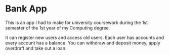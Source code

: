 # Bank App
This is an app I had to make for university coursework during the 1st semester of the 1st year of my Computing degree. 

It can register new users and access old users. Each user has accounts and every account has a balance. 
You can withdraw and deposit money, apply overdraft and take out a loan.
